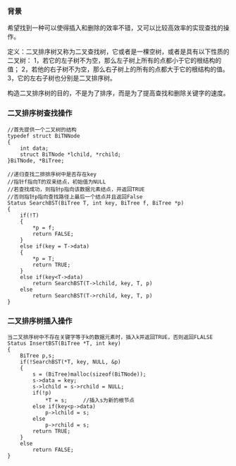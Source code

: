 ### 背景 ###
希望找到一种可以使得插入和删除的效率不错，又可以比较高效率的实现查找的操作。

定义：二叉排序树又称为二叉查找树，它或者是一棵空树，或者是具有以下性质的二叉树：
1，若它的左子树不为空，那么左子树上所有的点都小于它的根结构的值；
2，若他的右子树不为空，那么右子树上的所有的点都大于它的根结构的值。
3，它的左右子树也分别是二叉排序树。

构造二叉排序树的目的，不是为了排序，而是为了提高查找和删除关键字的速度。

### 二叉排序树查找操作 ###
```
//首先提供一个二叉树的结构
typedef struct BiTNNode
{
    int data;
    struct BiTNode *lchild, *rchild;
}BiTNode, *BiTree;

//递归查找二排排序树中是否存在key
//指针f指向T的双亲结点，初始值为NULL
//若查找成功，则指针p指向该数据元素结点，并返回TRUE
//否则指针p指向查找路径上最后一个结点并且返回False
Status SearchBST(BiTree T, int key, BiTree f, BiTree *p)
{
    if(!T)
    {
        *p = f;
        return FALSE;
    }
    else if(key = T->data)
    {
        *p = T;
        return TRUE;
    }
    else if(key<T->data)
        return SearchBST(T->lchild, key, T, p)
    else
        return SearchBST(T->rchild, key, T, p)
}
```

### 二叉排序树插入操作 ###
```
当二叉排序树中不存在关键字等于k的数据元素时，插入k并返回TRUE，否则返回FLALSE
Status InsertBST(BiTree *T, int key)
{
    BiTree p,s;
    if(!SearchBST(*T, key, NULL, &p)
    {
        s = (BiTree)malloc(sizeof(BiTNode));
        s->data = key;
        s->lchild = s->rchild = NULL;
        if(!p)
            *T = s;     //插入s为新的根节点
        else if(key<p->data)
            p->lchild = s;
        else
            p->rchild = s;
        return TRUE;
    }
    else 
        return FALSE;
}
```

        
